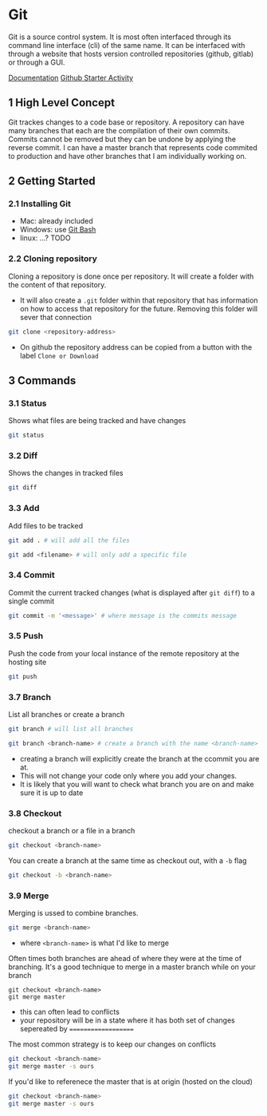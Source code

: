 # Git

Git is a source control system. It is most often interfaced through its command line interface (cli) of the same name. It can be interfaced with through a website that hosts version controlled repositories (github, gitlab) or through a GUI.

[Documentation](https://git-scm.com/docs/)
[Github Starter Activity](https://guides.github.com/activities/hello-world/)

## 1 High Level Concept
Git trackes changes to a code base or repository. A repository can have many branches that each are the compilation of their own commits. Commits cannot be removed but they can be undone by applying the reverse commit. I can have a master branch that represents code commited to production and have other branches that I am individually working on.


## 2 Getting Started
### 2.1 Installing Git
 - Mac: already included
 - Windows: use [Git Bash](https://gitforwindows.org/)
 - linux: ...? TODO


### 2.2 Cloning repository
Cloning a repository is done once per repository. It will create a folder with the content of that repository.
 - It will also create a `.git` folder within that repository that has information on how to access that repository for the future. Removing this folder will sever that connection

```sh
git clone <repository-address>
```
 - On github the repository address can be copied from a button with the label `Clone or Download`


## 3 Commands
### 3.1 Status
Shows what files are being tracked and have changes
```sh
git status
```

### 3.2 Diff
Shows the changes in tracked files
```sh
git diff
```


### 3.3 Add
Add files to be tracked
```sh
git add . # will add all the files
```
```sh
git add <filename> # will only add a specific file
```

### 3.4 Commit
Commit the current tracked changes (what is displayed after `git diff`) to a single commit
```sh
git commit -m '<message>' # where message is the commits message
```

### 3.5 Push
Push the code from your local instance of the remote repository at the hosting site
```sh
git push
```

### 3.7 Branch
List all branches or create a branch
```sh
git branch # will list all branches
```

```sh
git branch <branch-name> # create a branch with the name <branch-name>
```
 - creating a branch will explicitly create the branch at the ccommit you are at. 
 - This will not change your code only where you add your changes. 
 - It is likely that you will want to check what branch you are on and make sure it is up to date

### 3.8 Checkout
checkout a branch or a file in a branch
```sh
git checkout <branch-name>
```

You can create a branch at the same time as checkout out, with a `-b` flag
```sh
git checkout -b <branch-name>
```

### 3.9 Merge
Merging is ussed to combine branches. 
```sh
git merge <branch-name>
```
 - where `<branch-name>` is what I'd like to merge


Often times both branches are ahead of where they were at the time of branching. It's a good technique to merge in a master branch while on your branch
```
git checkout <branch-name>
git merge master
```
 - this can often lead to conflicts
 - your repository will be in a state where it has both set of changes sepereated by `==================` 

The most common strategy is to keep our changes on conflicts
```sh
git checkout <branch-name>
git merge master -s ours
```

If you'd like to referenece the master that is at origin (hosted on the cloud)
```sh
git checkout <branch-name>
git merge master -s ours
```
